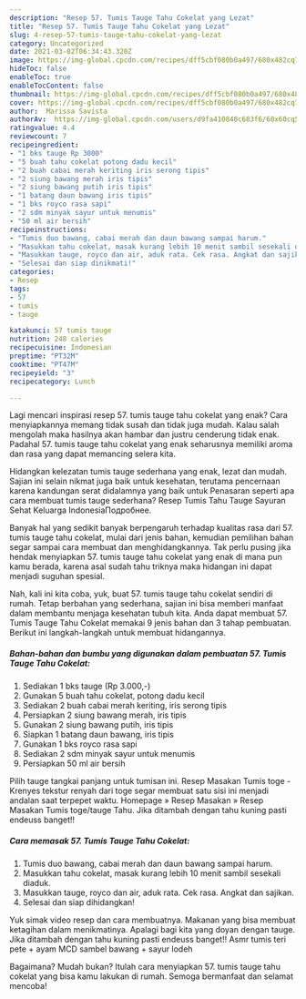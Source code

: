 ```yaml
---
description: "Resep 57. Tumis Tauge Tahu Cokelat yang Lezat"
title: "Resep 57. Tumis Tauge Tahu Cokelat yang Lezat"
slug: 4-resep-57-tumis-tauge-tahu-cokelat-yang-lezat
category: Uncategorized
date: 2021-03-02T06:34:43.320Z
image: https://img-global.cpcdn.com/recipes/dff5cbf080b0a497/680x482cq70/57-tumis-tauge-tahu-cokelat-foto-resep-utama.jpg
hideToc: false
enableToc: true
enableTocContent: false
thumbnail: https://img-global.cpcdn.com/recipes/dff5cbf080b0a497/680x482cq70/57-tumis-tauge-tahu-cokelat-foto-resep-utama.jpg
cover: https://img-global.cpcdn.com/recipes/dff5cbf080b0a497/680x482cq70/57-tumis-tauge-tahu-cokelat-foto-resep-utama.jpg
author:  Marissa Savista
authorAv:  https://img-global.cpcdn.com/users/d9fa410840c683f6/60x60cq50/avatar.jpg
ratingvalue: 4.4
reviewcount: 7
recipeingredient:
- "1 bks tauge Rp 3000"
- "5 buah tahu cokelat potong dadu kecil"
- "2 buah cabai merah keriting iris serong tipis"
- "2 siung bawang merah iris tipis"
- "2 siung bawang putih iris tipis"
- "1 batang daun bawang iris tipis"
- "1 bks royco rasa sapi"
- "2 sdm minyak sayur untuk menumis"
- "50 ml air bersih"
recipeinstructions:
- "Tumis duo bawang, cabai merah dan daun bawang sampai harum."
- "Masukkan tahu cokelat, masak kurang lebih 10 menit sambil sesekali diaduk."
- "Masukkan tauge, royco dan air, aduk rata. Cek rasa. Angkat dan sajikan."
- "Selesai dan siap dinikmati!"
categories:
- Resep
tags:
- 57
- tumis
- tauge

katakunci: 57 tumis tauge 
nutrition: 248 calories
recipecuisine: Indonesian
preptime: "PT32M"
cooktime: "PT47M"
recipeyield: "3"
recipecategory: Lunch

---
```



Lagi mencari inspirasi resep 57. tumis tauge tahu cokelat yang enak? Cara menyiapkannya memang tidak susah dan tidak juga mudah. Kalau salah mengolah maka hasilnya akan hambar dan justru cenderung tidak enak. Padahal 57. tumis tauge tahu cokelat yang enak seharusnya memiliki aroma dan rasa yang dapat memancing selera kita.


Hidangkan kelezatan tumis tauge sederhana yang enak, lezat dan mudah. Sajian ini selain nikmat juga baik untuk kesehatan, terutama pencernaan karena kandungan serat didalamnya yang baik untuk Penasaran seperti apa cara membuat tumis tauge sederhana? Resep Tumis Tahu Tauge Sayuran Sehat Keluarga IndonesiaПодробнее.

Banyak hal yang sedikit banyak berpengaruh terhadap kualitas rasa dari 57. tumis tauge tahu cokelat, mulai dari jenis bahan, kemudian pemilihan bahan segar sampai cara membuat dan menghidangkannya. Tak perlu pusing jika hendak menyiapkan 57. tumis tauge tahu cokelat yang enak di mana pun kamu berada, karena asal sudah tahu triknya maka hidangan ini dapat menjadi suguhan spesial.


Nah, kali ini kita coba, yuk, buat 57. tumis tauge tahu cokelat sendiri di rumah. Tetap berbahan yang sederhana, sajian ini bisa memberi manfaat dalam membantu menjaga kesehatan tubuh kita. Anda dapat membuat 57. Tumis Tauge Tahu Cokelat memakai 9 jenis bahan dan 3 tahap pembuatan. Berikut ini langkah-langkah untuk membuat hidangannya.

<!--inarticleads1-->

##### Bahan-bahan dan bumbu yang digunakan dalam pembuatan 57. Tumis Tauge Tahu Cokelat:

1. Sediakan 1 bks tauge (Rp 3.000,-)
1. Gunakan 5 buah tahu cokelat, potong dadu kecil
1. Sediakan 2 buah cabai merah keriting, iris serong tipis
1. Persiapkan 2 siung bawang merah, iris tipis
1. Gunakan 2 siung bawang putih, iris tipis
1. Siapkan 1 batang daun bawang, iris tipis
1. Gunakan 1 bks royco rasa sapi
1. Sediakan 2 sdm minyak sayur untuk menumis
1. Persiapkan 50 ml air bersih


Pilih tauge tangkai panjang untuk tumisan ini. Resep Masakan Tumis toge - Krenyes tekstur renyah dari toge segar membuat satu sisi ini menjadi andalan saat terpepet waktu. Homepage » Resep Masakan » Resep Masakan Tumis toge/tauge Tahu. Jika ditambah dengan tahu kuning pasti endeuss banget!! 

<!--inarticleads2-->

##### Cara memasak 57. Tumis Tauge Tahu Cokelat:

1. Tumis duo bawang, cabai merah dan daun bawang sampai harum.
1. Masukkan tahu cokelat, masak kurang lebih 10 menit sambil sesekali diaduk.
1. Masukkan tauge, royco dan air, aduk rata. Cek rasa. Angkat dan sajikan.
1. Selesai dan siap dihidangkan!

Yuk simak video resep dan cara membuatnya. Makanan yang bisa membuat ketagihan dalam menikmatinya. Apalagi bagi kita yang doyan dengan tauge. Jika ditambah dengan tahu kuning pasti endeuss banget!! Asmr tumis teri pete + ayam MCD sambel bawang + sayur lodeh 

Bagaimana? Mudah bukan? Itulah cara menyiapkan 57. tumis tauge tahu cokelat yang bisa kamu lakukan di rumah. Semoga bermanfaat dan selamat mencoba!
